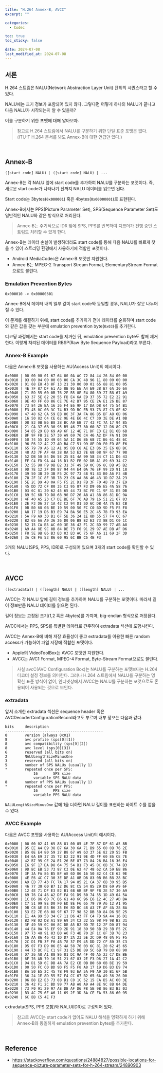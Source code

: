 ```yaml
---
title: "H.264 Annex-B, AVCC"
excerpt: ""

categories:
  - Codec

toc: true
toc_sticky: false

date: 2024-07-08
last_modified_at: 2024-07-08
---
```


## 서론

H.264 스트림은 NALU(Network Abstraction Layer Unit) 단위의 시퀀스라고 할 수 있다.

NALU에는 크기 정보가 포함되어 있지 않다. 그렇다면 어떻게 하나의 NALU가 끝나고 다음 NALU가 시작되는지 알 수 있을까?

이를 구분하기 위한 포맷에 대해 알아보자.

> 참고로 H.264 스트림에서 NALU를 구분하기 위한 단일 표준 포맷은 없다. (ITU-T H.264 문서를 봐도 Annex-B에 대한 언급만 있다.)


<br>

## Annex-B

```
([start code] NALU) | ([start code] NALU) | ...
```

Annex-B는 각 NALU 앞에 start code를 추가하여 NALU를 구분하는 포맷이다. 즉, 새로운 start code가 나타나기 전까지 NALU 데이터를 읽으면 된다.

Start code는 3bytes(`0x000001`) 혹은 4bytes(`0x00000001`)로 표현된다.

Annex-B에서는 PPS(Picture Parameter Set), SPS(Sequence Parameter Set)도 일반적인 NALU와 같은 방식으로 처리된다.

> Annex-B는 주기적으로 IDR 앞에 SPS, PPS를 반복하여 디코더가 진행 중인 스트림도 처리할 수 있게 한다.

Annex-B는 데이터 손실이 발생하더라도 start code를 통해 다음 NALU를 빠르게 찾을 수 있어 스트리밍 환경에서 사용하기에 적합한 포맷이다.

- Android MediaCodec은 Annex-B 포맷만 지원한다.
- Annex-B는 MPEG-2 Transport Stream Format, ElementaryStream Format으로도 불린다.

### Emulation Prevention Bytes

```
0x000010 -> 0x00000301
```

Annex-B에서 데이터 내의 일부 값이 start code와 동일할 경우, NALU가 잘못 나누어질 수 있다.

이 문제를 해결하기 위해, start code를 추가하기 전에 데이터를 순회하며 start code와 같은 값을 갖는 부분에 emulation prevention byte(`0x03`)를 추가한다.

디코딩 과정에서는 start code를 제거한 뒤, emulation prevention byte도 함께 제거한다. 이렇게 처리된 데이터를 RBSP(Raw Byte Sequence Payload)라고 부른다.


### Annex-B Example

다음은 Annex-B 포맷을 사용하는 AU(Access Unit)의 예시이다.

```
0x0000 | 00 00 00 01 67 64 00 0A AC 72 84 44 26 84 00 00
0x0010 | 03 00 04 00 00 03 00 CA 3C 48 96 11 80 00 00 00
0x0020 | 01 68 E8 43 8F 13 21 30 00 00 01 65 88 81 00 05
0x0030 | 4E 7F 87 DF 61 A5 8B 95 EE A4 E9 38 B7 6A 30 6A
0x0040 | 71 B9 55 60 0B 76 2E B5 0E E4 80 59 27 B8 67 A9
0x0050 | 63 37 5E 82 20 55 FB E4 6A E9 37 35 72 E2 22 91
0x0060 | 9E 4D FF 60 86 CE 7E 42 B7 95 CE 2A E1 26 BE 87
0x0070 | 73 84 26 BA 16 36 F4 E6 9F 17 DA D8 64 75 54 B1
0x0080 | F3 45 0C 0B 3C 74 B3 9D BC EB 53 73 87 C3 0E 62
0x0090 | 47 48 62 CA 59 EB 86 3F 3A FA 86 B5 BF A8 6D 06
0x00A0 | 16 50 82 C4 CE 62 9E 4E E6 4C C7 30 3E DE A1 0B
0x00B0 | D8 83 0B B6 B8 28 BC A9 EB 77 43 FC 7A 17 94 85
0x00C0 | 21 CA 37 6B 30 95 B5 46 77 30 60 B7 12 D6 8C C5
0x00D0 | 54 85 29 D8 69 A9 6F 12 4E 71 DF E3 E2 B1 6B 6B
0x00E0 | BF 9F FB 2E 57 30 A9 69 76 C4 46 A2 DF FA 91 D9
0x00F0 | 50 74 55 1D 49 04 5A 1C D6 86 68 7C B6 61 48 6C
0x0100 | 96 E6 12 4C 27 AD BA C7 51 99 8E D0 F0 ED 8E F6
0x0110 | 65 79 79 A6 12 A1 95 DB C8 AE E3 B6 35 E6 8D BC
0x0120 | 48 A3 7F AF 4A 28 8A 53 E2 7E 68 08 9F 67 77 98
0x0130 | 52 DB 50 84 D6 5E 25 E1 4A 99 58 34 C7 11 D6 43
0x0140 | FF C4 FD 9A 44 16 D1 B2 FB 02 DB A1 89 69 34 C2
0x0150 | 32 55 98 F9 9B B2 31 3F 49 59 0C 06 8C DB A5 B2
0x0160 | 9D 7E 12 2F D0 87 94 44 E4 0A 76 EF 99 2D 91 18
0x0170 | 39 50 3B 29 3B F5 2C 97 73 48 91 83 B0 A6 F3 4B
0x0180 | 70 2F 1C 8F 3B 78 23 C6 AA 86 46 43 1D D7 2A 23
0x0190 | 5E 2C D9 48 0A F5 F5 2C D1 FB 3F F0 4B 78 37 E9
0x01A0 | 45 DD 72 CF 80 35 C3 95 07 F3 D9 06 E5 4A 58 76
0x01B0 | 03 6C 81 20 62 45 65 44 73 BC FE C1 9F 31 E5 DB
0x01C0 | 89 5C 6B 79 D8 68 90 D7 26 A8 A1 88 86 81 DC 9A
0x01D0 | 4F 40 A5 23 C7 DE BE 6F 76 AB 79 16 51 21 67 83
0x01E0 | 2E F3 D6 27 1A 42 C2 94 D1 5D 6C DB 4A 7A E2 CB
0x01F0 | 0B B0 68 0B BE 19 59 00 50 FC C0 BD 9D F5 F5 F8
0x0200 | A8 17 19 D6 B3 E9 74 BA 50 E5 2C 45 7B F9 93 EA
0x0210 | 5A F9 A9 30 B1 6F 5B 36 24 1E 8D 55 57 F4 CC 67
0x0220 | B2 65 6A A9 36 26 D0 06 B8 E2 E3 73 8B D1 C0 1C
0x0230 | 52 15 CA B5 AC 60 3E 36 42 F1 2C BD 99 77 AB A8
0x0240 | A9 A4 8E 9C 8B 84 DE 73 F0 91 29 97 AE DB AF D6
0x0250 | F8 5E 9B 86 B3 B3 03 B3 AC 75 6F A6 11 69 2F 3D
0x0260 | 3A CE FA 53 86 60 95 6C BB C5 4E F3
```

3개의 NALU(SPS, PPS, IDR)로 구성되어 있으며 3개의 start code를 확인할 수 있다.

<br>

## AVCC

```
([extradata]) | ([length] NALU) | ([length] NALU) | ...
```

AVCC는 각 NALU 앞에 길이 정보를 추가하여 NALU를 구분하는 포맷이다. 따라서 길이 정보만큼 NALU 데이터를 읽으면 된다.

길이 정보는 고정된 크기(1,2 혹은 4bytes)를 가지며, big-endian 형식으로 저장된다.

AVCC에서는 PPS, SPS를 특별한 데이터로 간주하여 extradata 섹션에 포함시킨다.

AVCC는 Annex-B에 비해 저장 효율성이 좋고 extradata를 이용한 빠른 random access가 가능하여 파일 저장에 적합한 포맷이다.

- Apple의 VideoToolBox는 AVCC 포맷만 지원한다.
- AVCC는 AVC1 Format, MPEG-4 Format, Byte-Stream Format으로도 불린다.

> 사실 avcC(AVC Configuration Box)는 NALU를 구분하는 포맷보다는 H.264 디코더 설정 정보를 의미한다. 그러나 H.264 스트림에서 NALU를 구분하는 명확한 표준 방식이 없어, 인터넷상에서 AVCC는 NALU를 구분하는 포맷으로도 혼용되어 사용되는 것으로 보인다.


### extradata

앞서 소개한 extradata 섹션은 sequence header 혹은 AVCDecoderConfigurationRecord라고도 부르며 내부 정보는 다음과 같다.

```
bits     description
---------------------------------------------
8        version (always 0x01)
8        avc profile (sps[0][1])
8        avc compatibility (sps[0][2])
8        avc level (sps[0][3])
6        reserved (all bits on)
2        NALULengthSizeMinusOne
3        reserved (all bits on)
5        number of SPS NALUs (usually 1)
*        repeated once per SPS:
             16       SPS size
             variable SPS NALU data
8        number of PPS NALUs (usually 1)
*        repeated once per PPS:
             16       PPS size
             variable PPS NALU data
```

`NALULengthSizeMinusOne` 값에 1을 더하면 NALU 길이를 표현하는 바이트 수를 얻을 수 있다.


### AVCC Example

다음은 AVCC 포맷을 사용하는 AU(Access Unit)의 예시이다.

```
0x0000 | 00 00 02 41 65 88 81 00 05 4E 7F 87 DF 61 A5 8B
0x0010 | 95 EE A4 E9 38 B7 6A 30 6A 71 B9 55 60 0B 76 2E
0x0020 | B5 0E E4 80 59 27 B8 67 A9 63 37 5E 82 20 55 FB
0x0030 | E4 6A E9 37 35 72 E2 22 91 9E 4D FF 60 86 CE 7E
0x0040 | 42 B7 95 CE 2A E1 26 BE 87 73 84 26 BA 16 36 F4
0x0050 | E6 9F 17 DA D8 64 75 54 B1 F3 45 0C 0B 3C 74 B3
0x0060 | 9D BC EB 53 73 87 C3 0E 62 47 48 62 CA 59 EB 86
0x0070 | 3F 3A FA 86 B5 BF A8 6D 06 16 50 82 C4 CE 62 9E
0x0080 | 4E E6 4C C7 30 3E DE A1 0B D8 83 0B B6 B8 28 BC
0x0090 | A9 EB 77 43 FC 7A 17 94 85 21 CA 37 6B 30 95 B5
0x00A0 | 46 77 30 60 B7 12 D6 8C C5 54 85 29 D8 69 A9 6F
0x00B0 | 12 4E 71 DF E3 E2 B1 6B 6B BF 9F FB 2E 57 30 A9
0x00C0 | 69 76 C4 46 A2 DF FA 91 D9 50 74 55 1D 49 04 5A
0x00D0 | 1C D6 86 68 7C B6 61 48 6C 96 E6 12 4C 27 AD BA
0x00E0 | C7 51 99 8E D0 F0 ED 8E F6 65 79 79 A6 12 A1 95
0x00F0 | DB C8 AE E3 B6 35 E6 8D BC 48 A3 7F AF 4A 28 8A
0x0100 | 53 E2 7E 68 08 9F 67 77 98 52 DB 50 84 D6 5E 25
0x0110 | E1 4A 99 58 34 C7 11 D6 43 FF C4 FD 9A 44 16 D1
0x0120 | B2 FB 02 DB A1 89 69 34 C2 32 55 98 F9 9B B2 31
0x0130 | 3F 49 59 0C 06 8C DB A5 B2 9D 7E 12 2F D0 87 94
0x0140 | 44 E4 0A 76 EF 99 2D 91 18 39 50 3B 29 3B F5 2C
0x0150 | 97 73 48 91 83 B0 A6 F3 4B 70 2F 1C 8F 3B 78 23
0x0160 | C6 AA 86 46 43 1D D7 2A 23 5E 2C D9 48 0A F5 F5
0x0170 | 2C D1 FB 3F F0 4B 78 37 E9 45 DD 72 CF 80 35 C3
0x0180 | 95 07 F3 D9 06 E5 4A 58 76 03 6C 81 20 62 45 65
0x0190 | 44 73 BC FE C1 9F 31 E5 DB 89 5C 6B 79 D8 68 90
0x01A0 | D7 26 A8 A1 88 86 81 DC 9A 4F 40 A5 23 C7 DE BE
0x01B0 | 6F 76 AB 79 16 51 21 67 83 2E F3 D6 27 1A 42 C2
0x01C0 | 94 D1 5D 6C DB 4A 7A E2 CB 0B B0 68 0B BE 19 59
0x01D0 | 00 50 FC C0 BD 9D F5 F5 F8 A8 17 19 D6 B3 E9 74
0x01E0 | BA 50 E5 2C 45 7B F9 93 EA 5A F9 A9 30 B1 6F 5B
0x01F0 | 36 24 1E 8D 55 57 F4 CC 67 B2 65 6A A9 36 26 D0
0x0200 | 06 B8 E2 E3 73 8B D1 C0 1C 52 15 CA B5 AC 60 3E
0x0210 | 36 42 F1 2C BD 99 77 AB A8 A9 A4 8E 9C 8B 84 DE
0x0220 | 73 F0 91 29 97 AE DB AF D6 F8 5E 9B 86 B3 B3 03
0x0230 | B3 AC 75 6F A6 11 69 2F 3D 3A CE FA 53 86 60 95
0x0240 | 6C BB C5 4E F3
```

extradata(SPS, PPS 포함)와 NALU(IDR)로 구성되어 있다.

> 참고로 AVCC는 start code가 없어도 NALU 해석을 명확하게 하기 위해 Annex-B와 동일하게 emulation prevention bytes를 추가한다.

<br>

## Reference

- https://stackoverflow.com/questions/24884827/possible-locations-for-sequence-picture-parameter-sets-for-h-264-stream/24890903